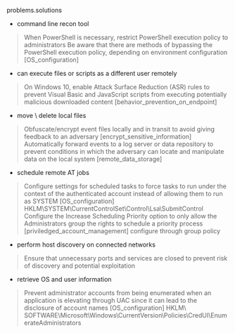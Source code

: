problems.solutions

- command line recon tool 
> When PowerShell is necessary, restrict PowerShell execution policy to administrators Be aware that there are methods of bypassing the PowerShell execution policy, depending on environment configuration [OS_configuration]


- can execute files or scripts as a different user remotely
> On Windows 10, enable Attack Surface Reduction (ASR) rules to prevent Visual Basic and JavaScript scripts from executing potentially malicious downloaded content [behavior_prevention_on_endpoint]
>


- move \ delete local files 
> Obfuscate/encrypt event files locally and in transit to avoid giving feedback to an adversary [encrypt_sensitive_information]
> Automatically forward events to a log server or data repository to prevent conditions in which the adversary can locate and manipulate data on the local system [remote_data_storage]


- schedule remote AT jobs
> Configure settings for scheduled tasks to force tasks to run under the context of the authenticated account instead of allowing them to run as SYSTEM [OS_configuration]
HKLM\SYSTEM\CurrentControlSet\Control\Lsa\SubmitControl
> Configure the Increase Scheduling Priority option to only allow the Administrators group the rights to schedule a priority process [priviledged_account_management]
configure through group policy 


- perform host discovery on connected networks
> Ensure that unnecessary ports and services are closed to prevent risk of discovery and potential exploitation



- retrieve OS and user information
> Prevent administrator accounts from being enumerated when an application is elevating through UAC since it can lead to the disclosure of account names [OS_configuration]
HKLM\ SOFTWARE\Microsoft\Windows\CurrentVersion\Policies\CredUI\EnumerateAdministrators



